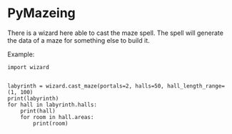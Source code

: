 # PyMazeing
There is a wizard here able to cast the maze spell.
The spell will generate the data of a maze for something else to build it.

Example:
```
import wizard


labyrinth = wizard.cast_maze(portals=2, halls=50, hall_length_range=(1, 100)
print(labyrinth)
for hall in labyrinth.halls:
    print(hall)
    for room in hall.areas:
        print(room)
```
